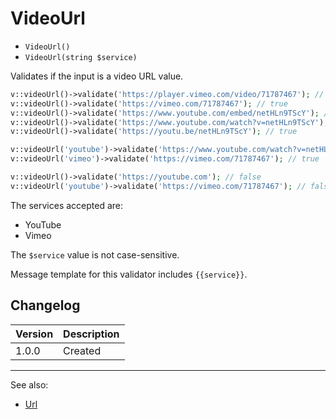 # VideoUrl

- `VideoUrl()`
- `VideoUrl(string $service)`

Validates if the input is a video URL value.

```php
v::videoUrl()->validate('https://player.vimeo.com/video/71787467'); // true
v::videoUrl()->validate('https://vimeo.com/71787467'); // true
v::videoUrl()->validate('https://www.youtube.com/embed/netHLn9TScY'); // true
v::videoUrl()->validate('https://www.youtube.com/watch?v=netHLn9TScY'); // true
v::videoUrl()->validate('https://youtu.be/netHLn9TScY'); // true

v::videoUrl('youtube')->validate('https://www.youtube.com/watch?v=netHLn9TScY'); // true
v::videoUrl('vimeo')->validate('https://vimeo.com/71787467'); // true

v::videoUrl()->validate('https://youtube.com'); // false
v::videoUrl('youtube')->validate('https://vimeo.com/71787467'); // false
```

The services accepted are:

- YouTube
- Vimeo

The `$service` value is not case-sensitive.

Message template for this validator includes `{{service}}`.

## Changelog

Version | Description
--------|-------------
  1.0.0 | Created

***
See also:

- [Url](Url.md)
